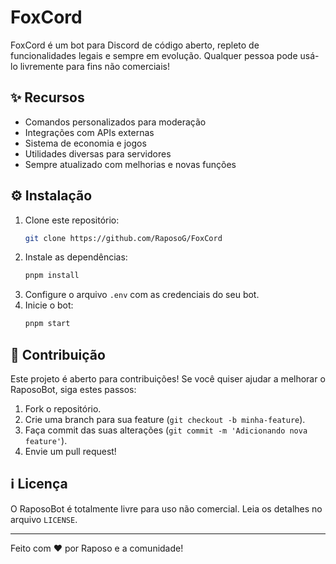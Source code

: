 # FoxCord


FoxCord é um bot para Discord de código aberto, repleto de funcionalidades legais e sempre em evolução. Qualquer pessoa pode usá-lo livremente para fins não comerciais!

## ✨ Recursos
- Comandos personalizados para moderação
- Integrações com APIs externas
- Sistema de economia e jogos
- Utilidades diversas para servidores
- Sempre atualizado com melhorias e novas funções

## ⚙ Instalação
1. Clone este repositório:
   ```sh
   git clone https://github.com/RaposoG/FoxCord
   ```
2. Instale as dependências:
   ```sh
   pnpm install
   ```
3. Configure o arquivo `.env` com as credenciais do seu bot.
4. Inicie o bot:
   ```sh
   pnpm start
   ```

## 🔧 Contribuição
Este projeto é aberto para contribuições! Se você quiser ajudar a melhorar o RaposoBot, siga estes passos:
1. Fork o repositório.
2. Crie uma branch para sua feature (`git checkout -b minha-feature`).
3. Faça commit das suas alterações (`git commit -m 'Adicionando nova feature'`).
4. Envie um pull request!

## ℹ Licença
O RaposoBot é totalmente livre para uso não comercial. Leia os detalhes no arquivo `LICENSE`.

---
Feito com ❤️ por Raposo e a comunidade!
